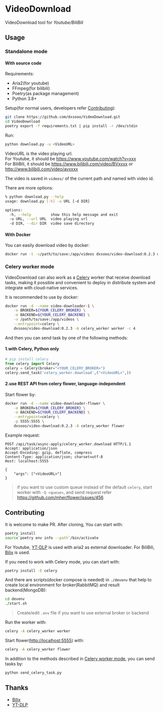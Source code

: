 # VideoDownload

VideoDownload tool for *Youtube/BiliBili*

## Usage

### Standalone mode

#### With source code

Requirements:

- Aria2(for youtube)
- FFmpeg(for bilibili)
- Poetry(as package management)
- Python 3.8+

Setup(for normal users, developers refer [Contributing](#Contributing)):

```bash
git clone https://github.com/dxsooo/VideoDownload.git
cd VideoDownload
poetry export -f requirements.txt | pip install -r /dev/stdin
```

Run:

```bash
python download.py -u <VideoURL>
```

VideoURL is the video playing url.  
For Youtube, it should be <https://www.youtube.com/watch?v=xxx>  
For BiliBili, it should be <https://www.bilibili.com/video/BVxxxx> or <http://www.bilibili.com/video/avxxxx>

The video is saved in `videos/` of the current path and named with video id.

There are more options:

```bash
% python download.py --help
usage: download.py [-h] -u URL [-d DIR]

options:
  -h, --help         show this help message and exit
  -u URL, --url URL  video playing url
  -d DIR, --dir DIR  video save directory
```

#### With Docker

You can easily download video by docker:

```bash
docker run -t -v/path/to/save:/app/videos dxsooo/video-download:0.2.3 download.py -u <VideoURL>
```

### Celery worker mode

VideoDownload can also work as a [Celery](https://docs.celeryq.dev/en/stable/index.html) worker that receive download tasks, making it possible and convenient to deploy in distribute system and integrate with cloud-native services.

It is recommended to use by docker:

```bash
docker run -d --name video-downloader-1 \
    -e BROKER=${YOUR_CELERY_BROKER} \
    -e BACKEND=${YOUR_CELERY_BACKEND} \
    -v /path/to/save:/app/videos \
    --entrypoint=celery \
    dxsooo/video-download:0.2.3 -A celery_worker worker -c 4
```

And then you can send task by one of the following methods:

#### 1.with Celery, Python only

```python
# pip install celery
from celery import Celery
celery = Celery(broker="<YOUR_CELERY_BROKER>")
celery.send_task('celery_worker.download',("<VideoURL>",))
```

#### 2.use REST API from celery flower, language-independent

Start flower by:

```bash
docker run -d --name video-downloader-flower \
    -e BROKER=${YOUR_CELERY_BROKER} \
    -e BACKEND=${YOUR_CELERY_BACKEND} \
    --entrypoint=celery \
    -p 5555:5555 \
    dxsooo/video-download:0.2.3 -A celery_worker flower
```

Example request:

```http
POST /api/task/async-apply/celery_worker.download HTTP/1.1
Accept: application/json
Accept-Encoding: gzip, deflate, compress
Content-Type: application/json; charset=utf-8
Host: localhost:5555

{
    "args": ["<VideoURL>"]
}
```

> if you want to use custom queue instead of the default `celery`, start worker with `-Q <queue>`, and send request refer <https://github.com/mher/flower/issues/456>

## Contributing

It is welcome to make PR. After cloning, You can start with:

```bash
poetry install
source`poetry env info --path`/bin/activate
```

For Youtube, [YT-DLP](https://github.com/yt-dlp/yt-dlp) is used with aria2 as external downloader. For BiliBili, [Bilix](https://github.com/HFrost0/bilix) is used.

If you need to work with Celery mode, you can start with:

```bash
poetry install -E celery
```

And there are scripts(docker compose is needed) in `./devenv` that help to create local environment for broker(RabbitMQ) and result backend(MongoDB):

```bash
cd devenv
./start.sh
```

> Create/edit `.env` file if you want to use external broker or backend

Run the worker with:

```bash
celery -A celery_worker worker
```

Start flower(<http://localhost:5555>) with:

```bash
celery -A celery_worker flower
```

In addition to the methods described in [Celery worker mode](#Celery-worker-mode), you can send tasks by:

```bash
python send_celery_task.py
```

## Thanks

- [Bilix](https://github.com/HFrost0/bilix)
- [YT-DLP](https://github.com/yt-dlp/yt-dlp)
